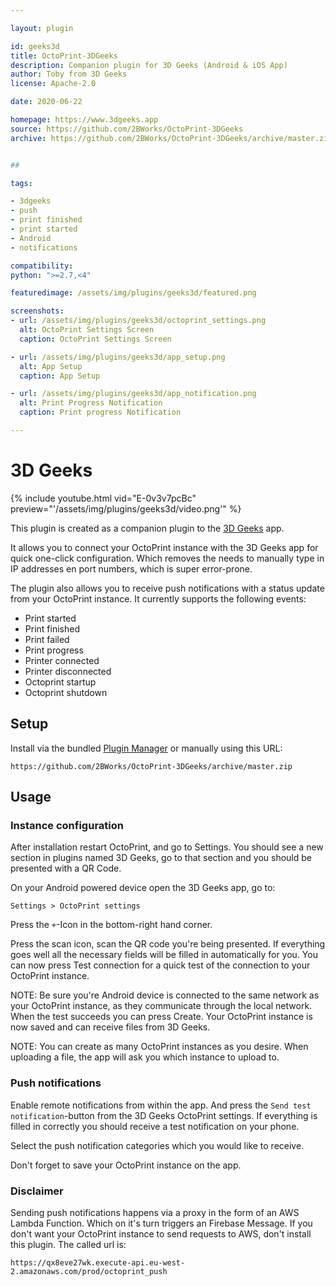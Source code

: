 ```yaml
---

layout: plugin

id: geeks3d
title: OctoPrint-3DGeeks
description: Companion plugin for 3D Geeks (Android & iOS App)
author: Toby from 3D Geeks
license: Apache-2.0

date: 2020-06-22

homepage: https://www.3dgeeks.app
source: https://github.com/2BWorks/OctoPrint-3DGeeks
archive: https://github.com/2BWorks/OctoPrint-3DGeeks/archive/master.zip


##

tags:

- 3dgeeks
- push
- print finished
- print started
- Android
- notifications

compatibility:
python: ">=2.7,<4"

featuredimage: /assets/img/plugins/geeks3d/featured.png

screenshots:
- url: /assets/img/plugins/geeks3d/octoprint_settings.png
  alt: OctoPrint Settings Screen
  caption: OctoPrint Settings Screen

- url: /assets/img/plugins/geeks3d/app_setup.png
  alt: App Setup
  caption: App Setup

- url: /assets/img/plugins/geeks3d/app_notification.png
  alt: Print Progress Notification
  caption: Print progress Notification

---
```


# 3D Geeks

{% include youtube.html vid="E-0v3v7pcBc" preview="'/assets/img/plugins/geeks3d/video.png'" %}




This plugin is created as a companion plugin to the [3D Geeks](https://www.3dgeeks.app) app.

It allows you to connect your OctoPrint instance with the 3D Geeks app for quick one-click configuration. Which removes the needs to manually type in IP addresses en port numbers, which is super error-prone.

The plugin also allows you to receive push notifications with a status update from your OctoPrint instance. It currently supports the following events:

- Print started
- Print finished
- Print failed
- Print progress
- Printer connected
- Printer disconnected
- Octoprint startup
- Octoprint shutdown



## Setup

Install via the bundled [Plugin Manager](https://docs.octoprint.org/en/master/bundledplugins/pluginmanager.html)
or manually using this URL:

    https://github.com/2BWorks/OctoPrint-3DGeeks/archive/master.zip


## Usage
### Instance configuration
After installation restart OctoPrint, and go to Settings. You should see a new section in plugins named 3D Geeks, go to that section and you should be presented with a QR Code.

On your Android powered device open the 3D Geeks app, go to:
```
Settings > OctoPrint settings
```
Press the `+`-Icon in the bottom-right hand corner.

Press the scan icon, scan the QR code you're being presented. If everything goes well all the necessary fields will be filled in automatically for you. You can now press Test connection for a quick test of the connection to your OctoPrint instance.

NOTE: Be sure you're Android device is connected to the same network as your OctoPrint instance, as they communicate through the local network. When the test succeeds you can press Create. Your OctoPrint instance is now saved and can receive files from 3D Geeks.

NOTE: You can create as many OctoPrint instances as you desire. When uploading a file, the app will ask you which instance to upload to.

### Push notifications
Enable remote notifications from within the app. And press the `Send test notification`-button from the 3D Geeks OctoPrint settings. If everything is filled in correctly you should receive a test notification on your phone.

Select the push notification categories which you would like to receive.

Don't forget to save your OctoPrint instance on the app.

### Disclaimer

Sending push notifications happens via a proxy in the form of an AWS Lambda Function. Which on it's turn triggers an Firebase Message.
If you don't want your OctoPrint instance to send requests to AWS, don't install this plugin.
The called url is:
```
https://qx8eve27wk.execute-api.eu-west-2.amazonaws.com/prod/octoprint_push
```
